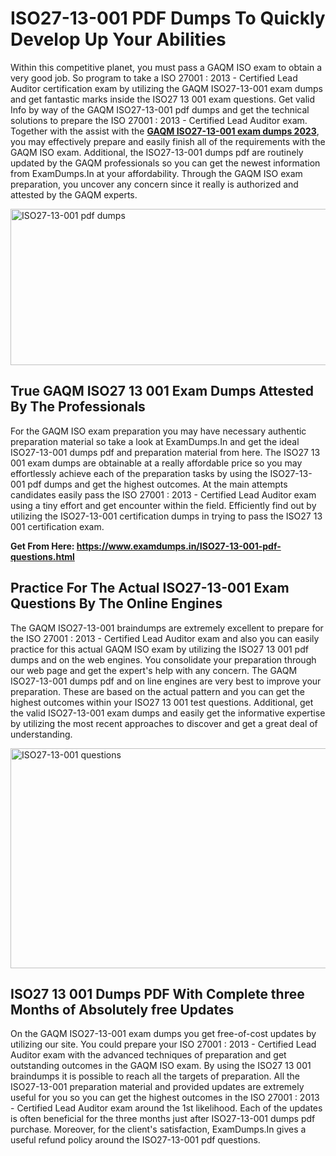<h1><strong>ISO27-13-001 PDF Dumps To Quickly Develop Up Your Abilities</strong></h1>
<p>Within this competitive planet, you must pass a GAQM ISO exam to obtain a very good job. So program to take a ISO 27001 : 2013 - Certified Lead Auditor certification exam by utilizing the GAQM ISO27-13-001 exam dumps and get fantastic marks inside the ISO27 13 001 exam questions. Get valid Info by way of the GAQM ISO27-13-001 pdf dumps and get the technical solutions to prepare the ISO 27001 : 2013 - Certified Lead Auditor exam. Together with the assist with the <strong><a href="https://www.examdumps.in/ISO27-13-001-pdf-questions.html">GAQM ISO27-13-001 exam dumps 2023</a></strong>, you may effectively prepare and easily finish all of the requirements with the GAQM ISO exam. Additional, the ISO27-13-001 dumps pdf are routinely updated by the GAQM professionals so you can get the newest information from ExamDumps.In at your affordability. Through the GAQM ISO exam preparation, you uncover any concern since it really is authorized and attested by the GAQM experts.</p>
<p><img src="https://i.ibb.co/zxJwW90/Copy-of-Online-Classes-Twitter-header-post-Made-with-Poster-My-Wall-1.png" alt="ISO27-13-001 pdf dumps" width="750" height="250" /></p>
<h2><strong>True GAQM ISO27 13 001 Exam Dumps Attested By The Professionals</strong></h2>
<p>For the GAQM ISO exam preparation you may have necessary authentic preparation material so take a look at ExamDumps.In and get the ideal ISO27-13-001 dumps pdf and preparation material from here. The ISO27 13 001 exam dumps are obtainable at a really affordable price so you may effortlessly achieve each of the preparation tasks by using the ISO27-13-001 pdf dumps and get the highest outcomes. At the main attempts candidates easily pass the ISO 27001 : 2013 - Certified Lead Auditor exam using a tiny effort and get encounter within the field. Efficiently find out by utilizing the ISO27-13-001 certification dumps in trying to pass the ISO27 13 001 certification exam.</p>
<p><strong>Get From Here:&nbsp;<a href="https://www.examdumps.in/ISO27-13-001-pdf-questions.html">https://www.examdumps.in/ISO27-13-001-pdf-questions.html</a></strong></p>
<h2><strong>Practice For The Actual ISO27-13-001 Exam Questions By The Online Engines</strong></h2>
<p>The GAQM ISO27-13-001 braindumps are extremely excellent to prepare for the ISO 27001 : 2013 - Certified Lead Auditor exam and also you can easily practice for this actual GAQM ISO exam by utilizing the ISO27 13 001 pdf dumps and on the web engines. You consolidate your preparation through our web page and get the expert's help with any concern. The GAQM ISO27-13-001 dumps pdf and on line engines are very best to improve your preparation. These are based on the actual pattern and you can get the highest outcomes within your ISO27 13 001 test questions. Additional, get the valid ISO27-13-001 exam dumps and easily get the informative expertise by utilizing the most recent approaches to discover and get a great deal of understanding.</p>
<p><a href="https://www.examdumps.in/ISO27-13-001-pdf-questions.html"><img src="https://i.ibb.co/QkNtdwY/Copy-of-Zoom-Online-Classes-Facebook-Share-Po-Made-with-Poster-My-Wall-1.jpg" alt="ISO27-13-001 questions" width="670" height="352" /></a></p>
<h2><strong>ISO27 13 001 Dumps PDF With Complete three Months of Absolutely free Updates</strong></h2>
<p>On the GAQM ISO27-13-001 exam dumps you get free-of-cost updates by utilizing our site. You could prepare your ISO 27001 : 2013 - Certified Lead Auditor exam with the advanced techniques of preparation and get outstanding outcomes in the GAQM ISO exam. By using the ISO27 13 001 braindumps it is possible to reach all the targets of preparation. All the ISO27-13-001 preparation material and provided updates are extremely useful for you so you can get the highest outcomes in the ISO 27001 : 2013 - Certified Lead Auditor exam around the 1st likelihood. Each of the updates is often beneficial for the three months just after ISO27-13-001 dumps pdf purchase. Moreover, for the client's satisfaction, ExamDumps.In gives a useful refund policy around the ISO27-13-001 pdf questions.</p>
